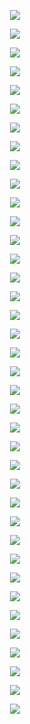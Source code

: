 <p align="center"> <img src= 'all_figs/Preds(DLGN, Run=1,Epoch = 0000,step=00,loss = 0.494).png' /> </p>
<p align="center"> <img src= 'all_figs/Preds(DLGN, Run=1,Epoch = 0001,step=04,loss = 0.472).png' /> </p>
<p align="center"> <img src= 'all_figs/Preds(DLGN, Run=1,Epoch = 0001,step=08,loss = 0.448).png' /> </p>
<p align="center"> <img src= 'all_figs/Preds(DLGN, Run=1,Epoch = 0001,step=12,loss = 0.434).png' /> </p>
<p align="center"> <img src= 'all_figs/Preds(DLGN, Run=1,Epoch = 0001,step=16,loss = 0.426).png' /> </p>
<p align="center"> <img src= 'all_figs/Preds(DLGN, Run=1,Epoch = 0002,step=04,loss = 0.425).png' /> </p>
<p align="center"> <img src= 'all_figs/Preds(DLGN, Run=1,Epoch = 0002,step=08,loss = 0.423).png' /> </p>
<p align="center"> <img src= 'all_figs/Preds(DLGN, Run=1,Epoch = 0002,step=12,loss = 0.419).png' /> </p>
<p align="center"> <img src= 'all_figs/Preds(DLGN, Run=1,Epoch = 0002,step=16,loss = 0.417).png' /> </p>
<p align="center"> <img src= 'all_figs/Preds(DLGN, Run=1,Epoch = 0003,step=16,loss = 0.407).png' /> </p>
<p align="center"> <img src= 'all_figs/Preds(DLGN, Run=1,Epoch = 0004,step=16,loss = 0.402).png' /> </p>
<p align="center"> <img src= 'all_figs/Preds(DLGN, Run=1,Epoch = 0005,step=16,loss = 0.397).png' /> </p>
<p align="center"> <img src= 'all_figs/Preds(DLGN, Run=1,Epoch = 0006,step=16,loss = 0.392).png' /> </p>
<p align="center"> <img src= 'all_figs/Preds(DLGN, Run=1,Epoch = 0007,step=16,loss = 0.39).png' /> </p>
<p align="center"> <img src= 'all_figs/Preds(DLGN, Run=1,Epoch = 0008,step=16,loss = 0.388).png' /> </p>
<p align="center"> <img src= 'all_figs/Preds(DLGN, Run=1,Epoch = 0009,step=16,loss = 0.385).png' /> </p>
<p align="center"> <img src= 'all_figs/Preds(DLGN, Run=1,Epoch = 0010,step=16,loss = 0.384).png' /> </p>
<p align="center"> <img src= 'all_figs/Preds(DLGN, Run=1,Epoch = 0020,step=16,loss = 0.376).png' /> </p>
<p align="center"> <img src= 'all_figs/Preds(DLGN, Run=1,Epoch = 0030,step=16,loss = 0.371).png' /> </p>
<p align="center"> <img src= 'all_figs/Preds(DLGN, Run=1,Epoch = 0040,step=16,loss = 0.371).png' /> </p>
<p align="center"> <img src= 'all_figs/Preds(DLGN, Run=1,Epoch = 0050,step=16,loss = 0.367).png' /> </p>
<p align="center"> <img src= 'all_figs/Preds(DLGN, Run=1,Epoch = 0060,step=16,loss = 0.364).png' /> </p>
<p align="center"> <img src= 'all_figs/Preds(DLGN, Run=1,Epoch = 0070,step=16,loss = 0.363).png' /> </p>
<p align="center"> <img src= 'all_figs/Preds(DLGN, Run=1,Epoch = 0080,step=16,loss = 0.364).png' /> </p>
<p align="center"> <img src= 'all_figs/Preds(DLGN, Run=1,Epoch = 0090,step=16,loss = 0.363).png' /> </p>
<p align="center"> <img src= 'all_figs/Preds(DLGN, Run=1,Epoch = 0100,step=16,loss = 0.363).png' /> </p>
<p align="center"> <img src= 'all_figs/Preds(DLGN, Run=1,Epoch = 0200,step=16,loss = 0.36).png' /> </p>
<p align="center"> <img src= 'all_figs/Preds(DLGN, Run=1,Epoch = 0300,step=16,loss = 0.358).png' /> </p>
<p align="center"> <img src= 'all_figs/Preds(DLGN, Run=1,Epoch = 0400,step=16,loss = 0.357).png' /> </p>
<p align="center"> <img src= 'all_figs/Preds(DLGN, Run=1,Epoch = 0500,step=16,loss = 0.355).png' /> </p>
<p align="center"> <img src= 'all_figs/Preds(DLGN, Run=1,Epoch = 0600,step=16,loss = 0.354).png' /> </p>
<p align="center"> <img src= 'all_figs/Preds(DLGN, Run=1,Epoch = 0700,step=16,loss = 0.352).png' /> </p>
<p align="center"> <img src= 'all_figs/Preds(DLGN, Run=1,Epoch = 0800,step=16,loss = 0.352).png' /> </p>
<p align="center"> <img src= 'all_figs/Preds(DLGN, Run=1,Epoch = 0900,step=16,loss = 0.351).png' /> </p>
<p align="center"> <img src= 'all_figs/Preds(DLGN, Run=1,Epoch = 1000,step=16,loss = 0.353).png' /> </p>
<p align="center"> <img src= 'all_figs/Preds(DLGN, Run=1,Epoch = 2000,step=16,loss = 0.349).png' /> </p>
<p align="center"> <img src= 'all_figs/Preds(DLGN, Run=1,Epoch = 3000,step=16,loss = 0.355).png' /> </p>
<p align="center"> <img src= 'all_figs/Preds(DLGN, Run=1,Epoch = 4000,step=16,loss = 0.345).png' /> </p>
